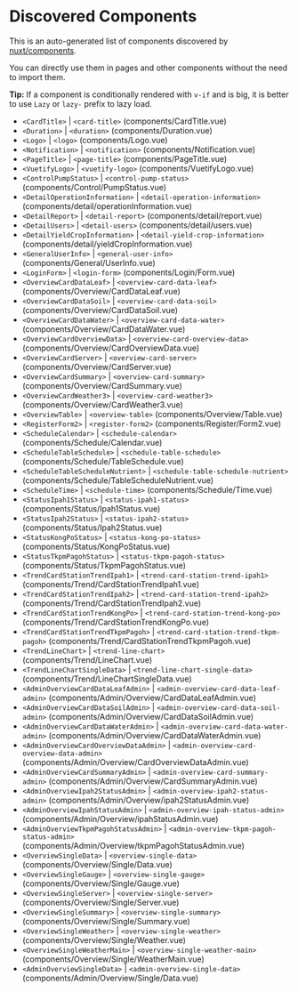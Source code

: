 # Discovered Components

This is an auto-generated list of components discovered by [nuxt/components](https://github.com/nuxt/components).

You can directly use them in pages and other components without the need to import them.

**Tip:** If a component is conditionally rendered with `v-if` and is big, it is better to use `Lazy` or `lazy-` prefix to lazy load.

- `<CardTitle>` | `<card-title>` (components/CardTitle.vue)
- `<Duration>` | `<duration>` (components/Duration.vue)
- `<Logo>` | `<logo>` (components/Logo.vue)
- `<Notification>` | `<notification>` (components/Notification.vue)
- `<PageTitle>` | `<page-title>` (components/PageTitle.vue)
- `<VuetifyLogo>` | `<vuetify-logo>` (components/VuetifyLogo.vue)
- `<ControlPumpStatus>` | `<control-pump-status>` (components/Control/PumpStatus.vue)
- `<DetailOperationInformation>` | `<detail-operation-information>` (components/detail/operationInformation.vue)
- `<DetailReport>` | `<detail-report>` (components/detail/report.vue)
- `<DetailUsers>` | `<detail-users>` (components/detail/users.vue)
- `<DetailYieldCropInformation>` | `<detail-yield-crop-information>` (components/detail/yieldCropInformation.vue)
- `<GeneralUserInfo>` | `<general-user-info>` (components/General/UserInfo.vue)
- `<LoginForm>` | `<login-form>` (components/Login/Form.vue)
- `<OverviewCardDataLeaf>` | `<overview-card-data-leaf>` (components/Overview/CardDataLeaf.vue)
- `<OverviewCardDataSoil>` | `<overview-card-data-soil>` (components/Overview/CardDataSoil.vue)
- `<OverviewCardDataWater>` | `<overview-card-data-water>` (components/Overview/CardDataWater.vue)
- `<OverviewCardOverviewData>` | `<overview-card-overview-data>` (components/Overview/CardOverviewData.vue)
- `<OverviewCardServer>` | `<overview-card-server>` (components/Overview/CardServer.vue)
- `<OverviewCardSummary>` | `<overview-card-summary>` (components/Overview/CardSummary.vue)
- `<OverviewCardWeather3>` | `<overview-card-weather3>` (components/Overview/CardWeather3.vue)
- `<OverviewTable>` | `<overview-table>` (components/Overview/Table.vue)
- `<RegisterForm2>` | `<register-form2>` (components/Register/Form2.vue)
- `<ScheduleCalendar>` | `<schedule-calendar>` (components/Schedule/Calendar.vue)
- `<ScheduleTableSchedule>` | `<schedule-table-schedule>` (components/Schedule/TableSchedule.vue)
- `<ScheduleTableScheduleNutrient>` | `<schedule-table-schedule-nutrient>` (components/Schedule/TableScheduleNutrient.vue)
- `<ScheduleTime>` | `<schedule-time>` (components/Schedule/Time.vue)
- `<StatusIpah1Status>` | `<status-ipah1-status>` (components/Status/Ipah1Status.vue)
- `<StatusIpah2Status>` | `<status-ipah2-status>` (components/Status/Ipah2Status.vue)
- `<StatusKongPoStatus>` | `<status-kong-po-status>` (components/Status/KongPoStatus.vue)
- `<StatusTkpmPagohStatus>` | `<status-tkpm-pagoh-status>` (components/Status/TkpmPagohStatus.vue)
- `<TrendCardStationTrendIpah1>` | `<trend-card-station-trend-ipah1>` (components/Trend/CardStationTrendIpah1.vue)
- `<TrendCardStationTrendIpah2>` | `<trend-card-station-trend-ipah2>` (components/Trend/CardStationTrendIpah2.vue)
- `<TrendCardStationTrendKongPo>` | `<trend-card-station-trend-kong-po>` (components/Trend/CardStationTrendKongPo.vue)
- `<TrendCardStationTrendTkpmPagoh>` | `<trend-card-station-trend-tkpm-pagoh>` (components/Trend/CardStationTrendTkpmPagoh.vue)
- `<TrendLineChart>` | `<trend-line-chart>` (components/Trend/LineChart.vue)
- `<TrendLineChartSingleData>` | `<trend-line-chart-single-data>` (components/Trend/LineChartSingleData.vue)
- `<AdminOverviewCardDataLeafAdmin>` | `<admin-overview-card-data-leaf-admin>` (components/Admin/Overview/CardDataLeafAdmin.vue)
- `<AdminOverviewCardDataSoilAdmin>` | `<admin-overview-card-data-soil-admin>` (components/Admin/Overview/CardDataSoilAdmin.vue)
- `<AdminOverviewCardDataWaterAdmin>` | `<admin-overview-card-data-water-admin>` (components/Admin/Overview/CardDataWaterAdmin.vue)
- `<AdminOverviewCardOverviewDataAdmin>` | `<admin-overview-card-overview-data-admin>` (components/Admin/Overview/CardOverviewDataAdmin.vue)
- `<AdminOverviewCardSummaryAdmin>` | `<admin-overview-card-summary-admin>` (components/Admin/Overview/CardSummaryAdmin.vue)
- `<AdminOverviewIpah2StatusAdmin>` | `<admin-overview-ipah2-status-admin>` (components/Admin/Overview/ipah2StatusAdmin.vue)
- `<AdminOverviewIpahStatusAdmin>` | `<admin-overview-ipah-status-admin>` (components/Admin/Overview/ipahStatusAdmin.vue)
- `<AdminOverviewTkpmPagohStatusAdmin>` | `<admin-overview-tkpm-pagoh-status-admin>` (components/Admin/Overview/tkpmPagohStatusAdmin.vue)
- `<OverviewSingleData>` | `<overview-single-data>` (components/Overview/Single/Data.vue)
- `<OverviewSingleGauge>` | `<overview-single-gauge>` (components/Overview/Single/Gauge.vue)
- `<OverviewSingleServer>` | `<overview-single-server>` (components/Overview/Single/Server.vue)
- `<OverviewSingleSummary>` | `<overview-single-summary>` (components/Overview/Single/Summary.vue)
- `<OverviewSingleWeather>` | `<overview-single-weather>` (components/Overview/Single/Weather.vue)
- `<OverviewSingleWeatherMain>` | `<overview-single-weather-main>` (components/Overview/Single/WeatherMain.vue)
- `<AdminOverviewSingleData>` | `<admin-overview-single-data>` (components/Admin/Overview/Single/Data.vue)
